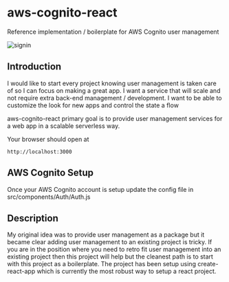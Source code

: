 # aws-cognito-react

Reference implementation / boilerplate for AWS Cognito user management

![signin](https://s3-us-west-2.amazonaws.com/union25-public/aws-cognito-login.png)

## Introduction

I would like to start every project knowing user management is taken care of so I can focus on making a great app. I want a service that will scale and not require extra back-end management / development. I want to be able to customize the look for new apps and control the state a flow

aws-cognito-react primary goal is to provide user management services for a web app in a scalable serverless way.

Your browser should open at

```
http://localhost:3000
```

## AWS Cognito Setup

Once your AWS Cognito account is setup update the config file in src/components/Auth/Auth.js

## Description

My original idea was to provide user management as a package but it became clear adding user management to an existing project is tricky. If you are in the position where you need to retro fit user management into an existing project then this project will help but the cleanest path is to start with this project as a boilerplate. The project has been setup using create-react-app which is currently the most robust way to setup a react project.

